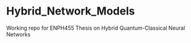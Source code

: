 # Hybrid_Network_Models
Working repo for ENPH455 Thesis on Hybrid Quantum-Classical Neural Networks
